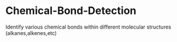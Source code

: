 # Chemical-Bond-Detection
Identify various chemical bonds within different molecular structures (alkanes,alkenes,etc)
